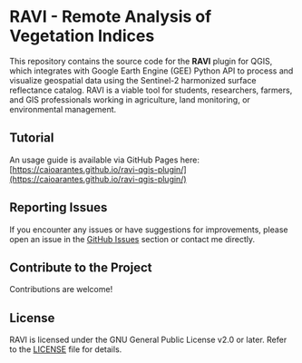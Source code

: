 # RAVI - Remote Analysis of Vegetation Indices

This repository contains the source code for the **RAVI** plugin for QGIS, which integrates with Google Earth Engine (GEE) Python API to process and visualize geospatial data using the Sentinel-2 harmonized surface reflectance catalog. RAVI is a viable tool for students, researchers, farmers, and GIS professionals working in agriculture, land monitoring, or environmental management.

## Tutorial
An usage guide is available via GitHub Pages here:  
[https://caioarantes.github.io/ravi-qgis-plugin/](https://caioarantes.github.io/ravi-qgis-plugin/)  

## Reporting Issues
If you encounter any issues or have suggestions for improvements, please open an issue in the [GitHub Issues](https://github.com/caioarantes/ravi-qgis-plugin/issues) section or contact me directly.

## Contribute to the Project
Contributions are welcome!

## License
RAVI is licensed under the GNU General Public License v2.0 or later. Refer to the [LICENSE](https://github.com/caioarantes/ravi-qgis-plugin/blob/main/LICENSE) file for details.
